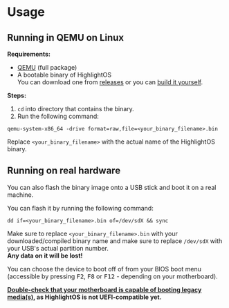 # Usage
## Running in QEMU on Linux
**Requirements:**
 - [QEMU](https://www.qemu.org/download/#linux) (full package)
 - A bootable binary of HighlightOS<br>You can download one from [releases](https://github.com/adamperkowski/highlightos/releases) or you can [build it yourself](./building.html).

**Steps:**
 1. `cd` into directory that contains the binary.
 2. Run the following command:
```
qemu-system-x86_64 -drive format=raw,file=<your_binary_filename>.bin
```
Replace `<your_binary_filename>` with the actual name of the HighlightOS binary.

## Running on real hardware
You can also flash the binary image onto a USB stick and boot it on a real machine. 

You can flash it by running the following command:
```
dd if=<your_binary_filename>.bin of=/dev/sdX && sync
```

Make sure to replace `<your_binary_filename>.bin` with your downloaded/compiled binary name and make sure to replace `/dev/sdX` with your USB's actual partition number.<br>**Any data on it will be lost!**

You can choose the device to boot off of from your BIOS boot menu (accessible by pressing <kbd>F2</kbd>, <kbd>F8</kbd> or <kbd>F12</kbd> - depending on your motherboard).

**<ins>Double-check that your motherboard is capable of booting legacy media(s)</ins>, as HighlightOS is not UEFI-compatible yet.**
